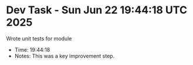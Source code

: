 # Dev Task - Sun Jun 22 19:44:18 UTC 2025
Wrote unit tests for module
- Time: 19:44:18
- Notes: This was a key improvement step.

